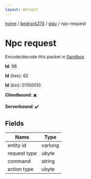 ```yaml
---
layout: default
---
```


[home](/)  /  [bedrock274](/protocol/bedrock274)  /  [play](/protocol/bedrock274/play)  /  npc-request

# Npc request

Encode/decode this packet in [Sandbox](../../../sandbox/bedrock274#Play.NpcRequest)

**Id**: 98

**Id** (hex): 62

**Id** (bin): 01100010

**Clientbound**: ✖️

**Serverbound**: ✔️

## Fields

Name | Type
---|---
entity id | varlong
request type | ubyte
command | string
action type | ubyte
